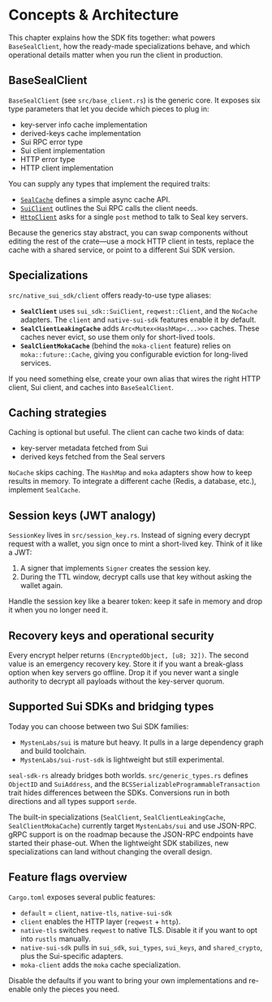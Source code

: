 # Concepts & Architecture

This chapter explains how the SDK fits together: what powers `BaseSealClient`,
how the ready-made specializations behave, and which operational details matter
when you run the client in production.

## BaseSealClient

`BaseSealClient` (see `src/base_client.rs`) is the generic core. It exposes six
type parameters that let you decide which pieces to plug in:

- key-server info cache implementation
- derived-keys cache implementation
- Sui RPC error type
- Sui client implementation
- HTTP error type
- HTTP client implementation

You can supply any types that implement the required traits:

- [`SealCache`](../../src/cache.rs) defines a simple async cache API.
- [`SuiClient`](../../src/sui_client.rs) outlines the Sui RPC calls the client
  needs.
- [`HttpClient`](../../src/http_client.rs) asks for a single `post` method to
  talk to Seal key servers.

Because the generics stay abstract, you can swap components without editing the
rest of the crate—use a mock HTTP client in tests, replace the cache with a
shared service, or point to a different Sui SDK version.

## Specializations

`src/native_sui_sdk/client` offers ready-to-use type aliases:

- **`SealClient`** uses `sui_sdk::SuiClient`, `reqwest::Client`, and the `NoCache`
  adapters. The `client` and `native-sui-sdk` features enable it by default.
- **`SealClientLeakingCache`** adds `Arc<Mutex<HashMap<...>>>` caches. These
  caches never evict, so use them only for short-lived tools.
- **`SealClientMokaCache`** (behind the `moka-client` feature) relies on
  `moka::future::Cache`, giving you configurable eviction for long-lived
  services.

If you need something else, create your own alias that wires the right HTTP
client, Sui client, and caches into `BaseSealClient`.

## Caching strategies

Caching is optional but useful. The client can cache two kinds of data:

- key-server metadata fetched from Sui
- derived keys fetched from the Seal servers

`NoCache` skips caching. The `HashMap` and `moka` adapters show how to keep
results in memory. To integrate a different cache (Redis, a database, etc.),
implement `SealCache`.

## Session keys (JWT analogy)

`SessionKey` lives in `src/session_key.rs`. Instead of signing every decrypt
request with a wallet, you sign once to mint a short-lived key. Think of it like
a JWT:

1. A signer that implements `Signer` creates the session key.
2. During the TTL window, decrypt calls use that key without asking the wallet
   again.

Handle the session key like a bearer token: keep it safe in memory and drop it
when you no longer need it.

## Recovery keys and operational security

Every encrypt helper returns `(EncryptedObject, [u8; 32])`. The second value is
an emergency recovery key. Store it if you want a break-glass option when key
servers go offline. Drop it if you never want a single authority to decrypt all
payloads without the key-server quorum.

## Supported Sui SDKs and bridging types

Today you can choose between two Sui SDK families:

- `MystenLabs/sui` is mature but heavy. It pulls in a large dependency graph and
  build toolchain.
- `MystenLabs/sui-rust-sdk` is lightweight but still experimental.

`seal-sdk-rs` already bridges both worlds. `src/generic_types.rs` defines
`ObjectID` and `SuiAddress`, and the
`BCSSerializableProgrammableTransaction` trait hides differences between the SDKs.
Conversions run in both directions and all types support `serde`.

The built-in specializations (`SealClient`, `SealClientLeakingCache`,
`SealClientMokaCache`) currently target `MystenLabs/sui` and use JSON-RPC. gRPC
support is on the roadmap because the JSON-RPC endpoints have started their
phase-out. When the lightweight SDK stabilizes, new specializations can land
without changing the overall design.

## Feature flags overview

`Cargo.toml` exposes several public features:

- `default` = `client`, `native-tls`, `native-sui-sdk`
- `client` enables the HTTP layer (`reqwest` + `http`).
- `native-tls` switches `reqwest` to native TLS. Disable it if you want to opt
  into `rustls` manually.
- `native-sui-sdk` pulls in `sui_sdk`, `sui_types`, `sui_keys`, and
  `shared_crypto`, plus the Sui-specific adapters.
- `moka-client` adds the `moka` cache specialization.

Disable the defaults if you want to bring your own implementations and re-enable
only the pieces you need.
